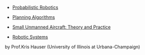 





- [Probabilistic Robotics](https://docs.ufpr.br/~danielsantos/ProbabilisticRobotics.pdf)


- [Planning Algorithms](http://msl.cs.uiuc.edu/planning/booka4.pdf)


- [Small Unmanned Aircraft: Theory and Practice](https://github.com/randybeard/uavbook)


- [Robotic Systems](https://motion.cs.illinois.edu/RoboticSystems/)

by Prof.Kris Hauser (University of Illinois at Urbana-Champaign)





